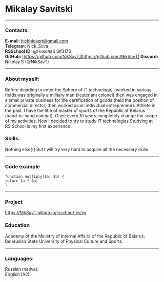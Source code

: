 # Mikalay Savitski
***
### Contacts:
**E-mail:** hickhickert@gmail.com <br />
**Telegram:** Nick_Sova <br />
**RSSchool ID:** @Николай S#3173 <br />
**GitHub:** [https://github.com/NikSavT](https://github.com/NikSavT)
**Discord:** Nikolay S (@NikSavT)
***
### About myself:
Before deciding to enter the Sphere of IT technology, I worked in various fields:was originally a military man (lieutenant colonel) then was engaged in a small private business for the certification of goods (held the position of commercial director, then worked as an individual entrepreneur). Athlete in the past. I have the title of master of sports of the Republic of Belarus (hand-to-hand combat). Оnce every 10 years completely change the scope of my activities. Now I decided to try to study IT technologies.Studying at RS School is my first experience
### Skills:
Nothing else((( But I will try very hard to acquire all the necessary skills
***
### Code example
 
    function multiply($a, $b) {
    return $a * $b;
    }
***
### Project
https://NikSavT.github.io/rsschool-cv/cv
### Education <br>
Academy of the Ministry of Internal Affairs of the Republic of Belarus;<br/>
Belarusian State University of Physical Culture and Sports.
***
### Languages: <br/>
Russian (native);<br/>
English (A2).
